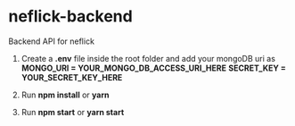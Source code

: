 # neflick-backend
Backend API for neflick

1. Create a **.env** file inside the root folder and 
add your mongoDB uri as
**MONGO_URI = YOUR_MONGO_DB_ACCESS_URI_HERE**
**SECRET_KEY = YOUR_SECRET_KEY_HERE**

2. Run **npm install** or **yarn**

3. Run **npm start** or **yarn start**